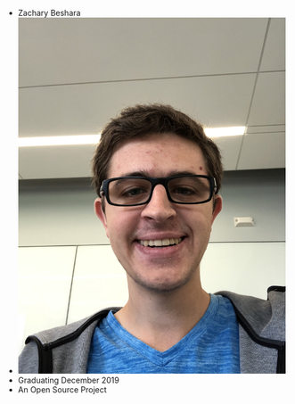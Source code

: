 * Zachary Beshara
* ![Handsome Picture](lab2part1-images/Zach.jpeg)
* Graduating December 2019
* An Open Source Project
